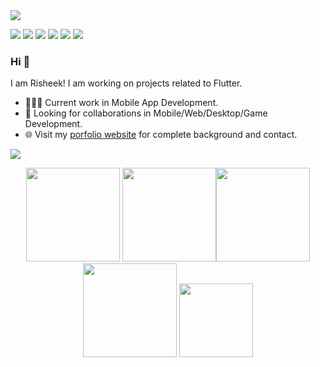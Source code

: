 <img src="https://github.com/risheekmittal/readmePics/blob/main/Blue%20and%20Purple%20Casual%20Corporate%20App%20Development%20Startup%20Banner%20Landscape.png">

[<img src="https://img.shields.io/badge/twitter-%231DA1F2.svg?&style=for-the-badge&logo=twitter&logoColor=white" />](https://twitter.com/mittal_risheek) [<img src="https://img.shields.io/badge/medium-%2312100E.svg?&style=for-the-badge&logo=medium&logoColor=white" />](https://medium.com/@risheekmittal)  [<img src="https://img.shields.io/badge/linkedin-%230077B5.svg?&style=for-the-badge&logo=linkedin&logoColor=white" />](https://www.linkedin.com/in/risheek) [<img src = "https://img.shields.io/badge/instagram-%23E4405F.svg?&style=for-the-badge&logo=instagram&logoColor=white">](https://www.instagram.com/risheekmittal/) [<img src = "https://img.shields.io/badge/facebook-%231877F2.svg?&style=for-the-badge&logo=facebook&logoColor=white">](https://www.facebook.com/risheek.mittal) [<img src ="https://img.shields.io/badge/Github-R%20M-blue?style=for-the-badge&logo=appveyor">](https://github.com/risheekmittal/)  

### Hi 👋 
I am Risheek! I am working on projects related to Flutter.
- 👨🏽‍💻 Current work in Mobile App Development.
- 🤝 Looking for collaborations in Mobile/Web/Desktop/Game Development.
- 🌐 Visit my [porfolio website](https://github.com/risheekmittal/) for complete background and contact.

<p>
  <img src = "https://github-readme-stats.vercel.app/api/top-langs/?username=risheekmittal&hide_langs_below=.25&theme=radical">
</p>


<p align="center">
<img src="https://i.giphy.com/media/LMt9638dO8dftAjtco/200.webp" width="150"> <img src="https://i.giphy.com/media/KzJkzjggfGN5Py6nkT/200.webp" width="150"><img src="https://i.giphy.com/media/IdyAQJVN2kVPNUrojM/200.webp" width="150"> <img src="https://media.giphy.com/media/UWt0rhp21JgLwoeFQP/giphy.gif" width ="150"/> <img src="https://media1.giphy.com/media/Lmy23L3RkJ0sEWokRN/giphy.gif?cid=ecf05e470fn866tlaw5axww59eu8rzxzf31v77ww94rnz5ak&rid=giphy.gif&ct=g" width ="118"/> 
</p>


